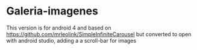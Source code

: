 # Galeria-imagenes 
This version is for android 4 and based on https://github.com/mrleolink/SimpleInfiniteCarousel but converted to open with android studio, adding a a scroll-bar for images 
